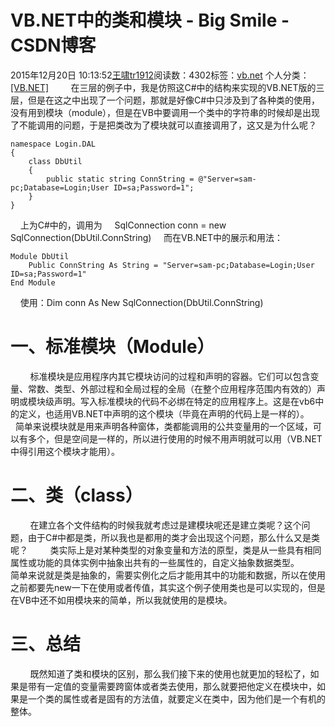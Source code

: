 # VB.NET中的类和模块 - Big Smile - CSDN博客
2015年12月20日 10:13:52[王啸tr1912](https://me.csdn.net/tr1912)阅读数：4302标签：[vb.net](https://so.csdn.net/so/search/s.do?q=vb.net&t=blog)
个人分类：[[VB.NET]](https://blog.csdn.net/tr1912/article/category/6004909)
        在三层的例子中，我是仿照这C#中的结构来实现的VB.NET版的三层，但是在这之中出现了一个问题，那就是好像C#中只涉及到了各种类的使用，没有用到模块（module），但是在VB中要调用一个类中的字符串的时候却是出现了不能调用的问题，于是把类改为了模块就可以直接调用了，这又是为什么呢？
```
namespace Login.DAL
{
    class DbUtil
    {
        public static string ConnString = @"Server=sam-pc;Database=Login;User ID=sa;Password=1";
    }
}
```
    上为C#中的，调用为     SqlConnection conn = new SqlConnection(DbUtil.ConnString)
    而在VB.NET中的展示和用法：
```
Module DbUtil
    Public ConnString As String = "Server=sam-pc;Database=Login;User ID=sa;Password=1"
End Module
```
    使用：Dim conn As New SqlConnection(DbUtil.ConnString)
# 一、标准模块（Module）
        标准模块是应用程序内其它模块访问的过程和声明的容器。它们可以包含变量、常数、类型、外部过程和全局过程的全局（在整个应用程序范围内有效的）声明或模块级声明。写入标准模块的代码不必绑在特定的应用程序上。这是在vb6中的定义，也适用VB.NET中声明的这个模块（毕竟在声明的代码上是一样的）。
        简单来说模块就是用来声明各种窗体，类都能调用的公共变量用的一个区域，可以有多个，但是空间是一样的，所以进行使用的时候不用声明就可以用（VB.NET中得引用这个模块才能用）。
# 二、类（class）
        在建立各个文件结构的时候我就考虑过是建模块呢还是建立类呢？这个问题，由于C#中都是类，所以我也是都用的类才会出现这个问题，那么什么又是类呢？
        类实际上是对某种类型的对象变量和方法的原型，类是从一些具有相同属性或功能的具体实例中抽象出共有的一些属性的，自定义抽象数据类型。
        简单来说就是类是抽象的，需要实例化之后才能用其中的功能和数据，所以在使用之前都要先new一下在使用或者传值，其实这个例子使用类也是可以实现的，但是在VB中还不如用模块来的简单，所以我就使用的是模块。
# 三、总结
        既然知道了类和模块的区别，那么我们接下来的使用也就更加的轻松了，如果是带有一定值的变量需要跨窗体或者类去使用，那么就要把他定义在模块中，如果是一个类的属性或者是固有的方法值，就要定义在类中，因为他们是一个有机的整体。
